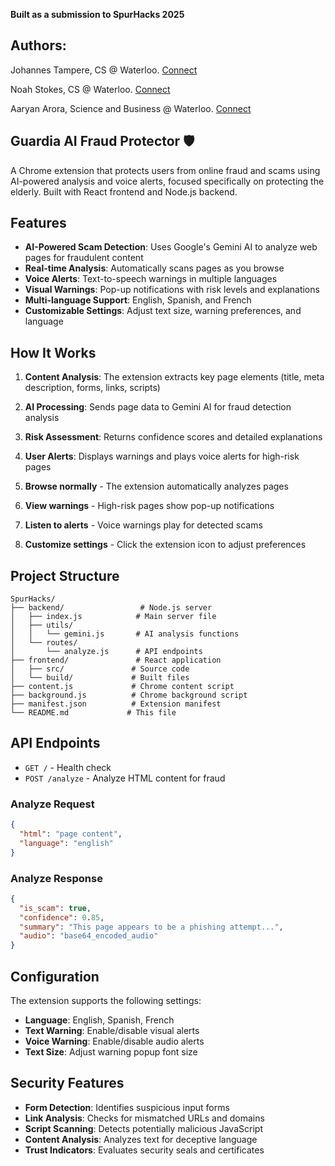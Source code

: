 **Built as a submission to SpurHacks 2025**

## Authors:

Johannes Tampere, CS @ Waterloo. [Connect](https://www.linkedin.com/in/johannes-tampere/)

Noah Stokes, CS @ Waterloo. [Connect](https://www.linkedin.com/in/noah-stokes-603109254/)

Aaryan Arora, Science and Business @ Waterloo. [Connect](https://www.linkedin.com/in/aaryaan-arora/)

## Guardia AI Fraud Protector 🛡️

A Chrome extension that protects users from online fraud and scams using AI-powered analysis and voice alerts, focused specifically on protecting the elderly. Built with React frontend and Node.js backend.

## Features

- **AI-Powered Scam Detection**: Uses Google's Gemini AI to analyze web pages for fraudulent content
- **Real-time Analysis**: Automatically scans pages as you browse
- **Voice Alerts**: Text-to-speech warnings in multiple languages
- **Visual Warnings**: Pop-up notifications with risk levels and explanations
- **Multi-language Support**: English, Spanish, and French
- **Customizable Settings**: Adjust text size, warning preferences, and language

## How It Works

1. **Content Analysis**: The extension extracts key page elements (title, meta description, forms, links, scripts)
2. **AI Processing**: Sends page data to Gemini AI for fraud detection analysis
3. **Risk Assessment**: Returns confidence scores and detailed explanations
4. **User Alerts**: Displays warnings and plays voice alerts for high-risk pages

1. **Browse normally** - The extension automatically analyzes pages
2. **View warnings** - High-risk pages show pop-up notifications
3. **Listen to alerts** - Voice warnings play for detected scams
4. **Customize settings** - Click the extension icon to adjust preferences

## Project Structure

```
SpurHacks/
├── backend/                 # Node.js server
│   ├── index.js            # Main server file
│   ├── utils/
│   │   └── gemini.js       # AI analysis functions
│   └── routes/
│       └── analyze.js      # API endpoints
├── frontend/               # React application
│   ├── src/               # Source code
│   └── build/             # Built files
├── content.js             # Chrome content script
├── background.js          # Chrome background script
├── manifest.json          # Extension manifest
└── README.md             # This file
```

## API Endpoints

- `GET /` - Health check
- `POST /analyze` - Analyze HTML content for fraud

### Analyze Request
```json
{
  "html": "page content",
  "language": "english"
}
```

### Analyze Response
```json
{
  "is_scam": true,
  "confidence": 0.85,
  "summary": "This page appears to be a phishing attempt...",
  "audio": "base64_encoded_audio"
}
```

## Configuration

The extension supports the following settings:

- **Language**: English, Spanish, French
- **Text Warning**: Enable/disable visual alerts
- **Voice Warning**: Enable/disable audio alerts
- **Text Size**: Adjust warning popup font size

## Security Features

- **Form Detection**: Identifies suspicious input forms
- **Link Analysis**: Checks for mismatched URLs and domains
- **Script Scanning**: Detects potentially malicious JavaScript
- **Content Analysis**: Analyzes text for deceptive language
- **Trust Indicators**: Evaluates security seals and certificates
